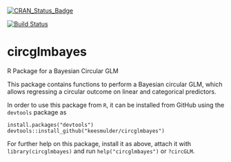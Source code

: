 [![CRAN_Status_Badge](http://www.r-pkg.org/badges/version/circglmbayes)](https://cran.r-project.org/package=circglmbayes)

[![Build Status](https://travis-ci.org/keesmulder/circglmbayes.svg?branch=master)](https://travis-ci.org/keesmulder/circglmbayes)

# circglmbayes
R Package for a Bayesian Circular GLM

This package contains functions to perform a Bayesian circular GLM, which allows regressing a circular outcome on linear and categorical predictors. 

In order to use this package from `R`, it can be installed from GitHub using the `devtools` package as

    install.packages("devtools")
    devtools::install_github("keesmulder/circglmbayes")
    
For further help on this package, install it as above, attach it with `library(circglmbayes)` and run `help("circglmbayes")` or `?circGLM`.
    
      
